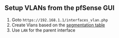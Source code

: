 ## Setup VLANs from the pfSense GUI
1. Goto `https://192.168.1.1/interfaces_vlan.php`
2. Create Vlans based on the [segmentation table](https://github.com/hiCozyty/homelab/tree/main?tab=readme-ov-file#lanvlan-segmentation-table)
3. Use `LAN` for the parent interface

